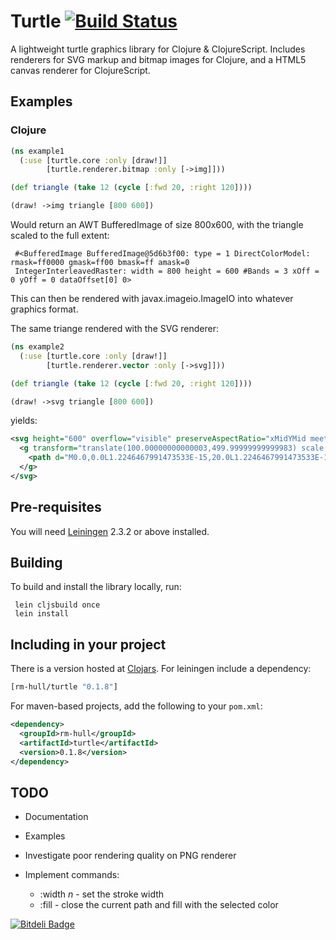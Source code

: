 Turtle  [![Build Status](https://secure.travis-ci.org/rm-hull/turtle.png)](http://travis-ci.org/rm-hull/turtle)
======

A lightweight turtle graphics library for Clojure &amp; ClojureScript. 
Includes renderers for SVG markup and bitmap images for Clojure, and a 
HTML5 canvas renderer for ClojureScript.

Examples
--------

### Clojure

```clojure
(ns example1
  (:use [turtle.core :only [draw!]]
        [turtle.renderer.bitmap :only [->img]]))

(def triangle (take 12 (cycle [:fwd 20, :right 120]))) 

(draw! ->img triangle [800 600])
```

Would return an AWT BufferedImage of size 800x600, with the triangle scaled 
to the full extent:

     #<BufferedImage BufferedImage@5d6b3f00: type = 1 DirectColorModel: rmask=ff0000 gmask=ff00 bmask=ff amask=0 
     IntegerInterleavedRaster: width = 800 height = 600 #Bands = 3 xOff = 0 yOff = 0 dataOffset[0] 0>

This can then be rendered with javax.imageio.ImageIO into whatever graphics format.

The same triange rendered with the SVG renderer:

```clojure
(ns example2
  (:use [turtle.core :only [draw!]]
        [turtle.renderer.vector :only [->svg]]))

(def triangle (take 12 (cycle [:fwd 20, :right 120]))) 

(draw! ->svg triangle [800 600])
```

yields:

```xml
<svg height="600" overflow="visible" preserveAspectRatio="xMidYMid meet" version="1.0" width="800" xmlns:xlink="http://www.w3.org/1999/xlink" xmlns="http://www.w3.org/2000/svg" zoomAndPan="magnify">
  <g transform="translate(100.00000000000003,499.99999999999983) scale(19.999999999999993,-19.999999999999993)">
    <path d="M0.0,0.0L1.2246467991473533E-15,20.0L1.2246467991473533E-15,20.0L17.320508075688767,9.999999999999991L17.320508075688767,9.999999999999991L-3.552713678800501E-15,-1.0658141036401503E-14L-3.552713678800501E-15,-1.0658141036401503E-14" style="fill:none;stroke-width:3;stroke:red;" />
  </g>
</svg>    
```

Pre-requisites
--------------
You will need [Leiningen][1] 2.3.2 or above installed.

Building
--------
To build and install the library locally, run:

     lein cljsbuild once
     lein install

Including in your project
-------------------------
There is a version hosted at [Clojars][2]. For leiningen include a dependency:

```clojure
[rm-hull/turtle "0.1.8"]
```
    
For maven-based projects, add the following to your `pom.xml`:

```xml
<dependency>
  <groupId>rm-hull</groupId>
  <artifactId>turtle</artifactId>
  <version>0.1.8</version>
</dependency>
```
    
TODO
----

* Documentation

* Examples

* Investigate poor rendering quality on PNG renderer

* Implement commands: 
    - :width _n_ - set the stroke width
    - :fill - close the current path and fill with the selected color

[1]: https://github.com/technomancy/leiningen
[2]: https://clojars.org/rm-hull/turtle


[![Bitdeli Badge](https://d2weczhvl823v0.cloudfront.net/rm-hull/turtle/trend.png)](https://bitdeli.com/free "Bitdeli Badge")

